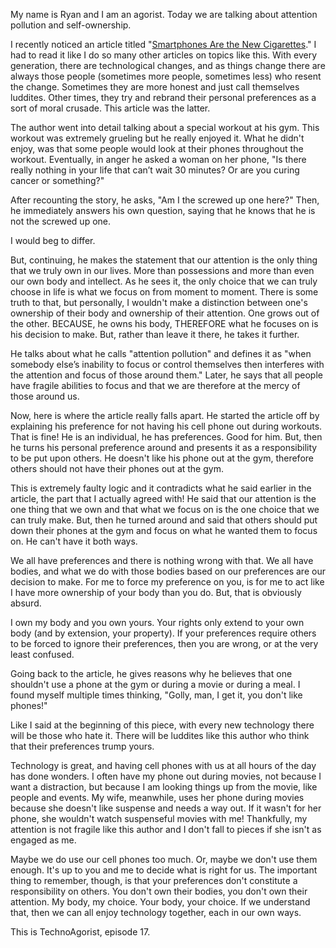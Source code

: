 My name is Ryan and I am an agorist. Today we are talking about attention pollution and self-ownership.

I recently noticed an article titled "[Smartphones Are the New Cigarettes](https://getpocket.com/explore/item/smartphones-are-the-new-cigarettes?utm_source=pocket-newtab)." I had to read it like I do so many other articles on topics like this. With every generation, there are technological changes, and as things change there are always those people (sometimes more people, sometimes less) who resent the change. Sometimes they are more honest and just call themselves luddites. Other times, they try and rebrand their personal preferences as a sort of moral crusade. This article was the latter.

The author went into detail talking about a special workout at his gym. This workout was extremely grueling but he really enjoyed it. What he didn't enjoy, was that some people would look at their phones throughout the workout. Eventually, in anger he asked a woman on her phone, "Is there really nothing in your life that can’t wait 30 minutes? Or are you curing cancer or something?"

After recounting the story, he asks, "Am I the screwed up one here?" Then, he immediately answers his own question, saying that he knows that he is not the screwed up one.

I would beg to differ.

But, continuing, he makes the statement that our attention is the only thing that we truly own in our lives. More than possessions and more than even our own body and intellect. As he sees it, the only choice that we can truly choose in life is what we focus on from moment to moment. There is some truth to that, but personally, I wouldn't make a distinction between one's ownership of their body and ownership of their attention. One grows out of the other. BECAUSE, he owns his body, THEREFORE what he focuses on is his decision to make. But, rather than leave it there, he takes it further.

He talks about what he calls "attention pollution" and defines it as "when somebody else’s inability to focus or control themselves then interferes with the attention and focus of those around them." Later, he says that all people have fragile abilities to focus and that we are therefore at the mercy of those around us.

Now, here is where the article really falls apart. He started the article off by explaining his preference for not having his cell phone out during workouts. That is fine! He is an individual, he has preferences. Good for him. But, then he turns his personal preference around and presents it as a responsibility to be put upon others. He doesn't like his phone out at the gym, therefore others should not have their phones out at the gym.

This is extremely faulty logic and it contradicts what he said earlier in the article, the part that I actually agreed with! He said that our attention is the one thing that we own and that what we focus on is the one choice that we can truly make. But, then he turned around and said that others should put down their phones at the gym and focus on what he wanted them to focus on. He can't have it both ways.

We all have preferences and there is nothing wrong with that. We all have bodies, and what we do with those bodies based on our preferences are our decision to make. For me to force my preference on you, is for me to act like I have more ownership of your body than you do. But, that is obviously absurd.

I own my body and you own yours. Your rights only extend to your own body (and by extension, your property). If your preferences require others to be forced to ignore their preferences, then you are wrong, or at the very least confused.

Going back to the article, he gives reasons why he believes that one shouldn't use a phone at the gym or during a movie or during a meal. I found myself multiple times thinking, "Golly, man, I get it, you don't like phones!"

Like I said at the beginning of this piece, with every new technology there will be those who hate it. There will be luddites like this author who think that their preferences trump yours.

Technology is great, and having cell phones with us at all hours of the day has done wonders. I often have my phone out during movies, not because I want a distraction, but because I am looking things up from the movie, like people and events. My wife, meanwhile, uses her phone during movies because she doesn't like suspense and needs a way out. If it wasn't for her phone, she wouldn't watch suspenseful movies with me! Thankfully, my attention is not fragile like this author and I don't fall to pieces if she isn't as engaged as me.

Maybe we do use our cell phones too much. Or, maybe we don't use them enough. It's up to you and me to decide what is right for us. The important thing to remember, though, is that your preferences don't constitute a responsibility on others. You don't own their bodies, you don't own their attention. My body, my choice. Your body, your choice. If we understand that, then we can all enjoy technology together, each in our own ways.

This is TechnoAgorist, episode 17.
